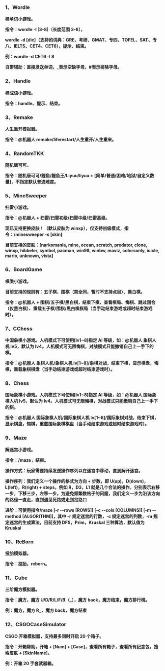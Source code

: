 ### **1、Wordle**

**猜单词小游戏。**

**指令：wordle -l [3-8]（长度范围 3-8），**

**wordle -d [dic]（支持的词典：GRE、考研、GMAT、专四、TOFEL、SAT、专八、IELTS、CET4、CET6），提示、结束。**

**例：wordle -d CET6 -l 8**

**自带辅助：直接发送单词，\_表示空缺字母，#表示排除字母。**

### **2、Handle**

**猜成语小游戏。**

**指令：handle、提示、结束。**

### **3、Remake**

**人生重开模拟器。**

**指令：@机器人 remake/liferestart/人生重开/人生重来。**

### **4、RandomTKK**

**随机唐可可。**

**指令：随机唐可可/鲤鱼/鲤鱼王/Liyuu/liyuu + [简单/普通/困难/地狱/自定义数量]，不指定默认普通难度。**

### **5、MineSweeper**

**扫雷小游戏。**

**指令：@机器人 + 扫雷/扫雷初级/扫雷中级/扫雷高级。**

**现已支持更换皮肤！（默认皮肤为 winxp），仅支持初级模式，指令：/minesweeper -s [skin]**

**目前支持的皮肤：[narkomania, mine, ocean, scratch, predator, clone, winxp, hibbeler, symbol, pacman, win98, winbw, maviz, colorsonly, icicle, mario, unknown, vista]**

### **6、BoardGame**

**棋类小游戏。**

**目前支持的规则有：五子棋、围棋（禁全同，暂时不支持点目）、黑白棋。**

**指令：@机器人 + 围棋/五子棋/黑白棋，结束下棋、查看棋局、悔棋、跳过回合（仅黑白棋）、重载五子棋/围棋/黑白棋棋局（当手动结束游戏或超时结束游戏时）。**

### **7、CChess**

**中国象棋小游戏。人机模式下可使用[lv1~8]指定 AI 等级，如：@机器人 象棋人机 lv5，默认为 lv4。人机模式可无限悔棋，对战模式只能撤销自己上一手下的棋。**

**指令：@机器人 象棋人机/象棋人机 lv[1~8]/象棋对战，结束下棋，显示棋盘，悔棋，重载象棋棋盘（当手动结束游戏或超时结束游戏时）。**

### **8、Chess**

**国际象棋小游戏。人机模式下可使用[lv1~8]指定 AI 等级，如：@机器人 国际象棋人机 lv5，默认为 lv4。人机模式可无限悔棋，对战模式只能撤销自己上一手下的棋。**

**指令：@机器人 国际象棋人机/国际象棋人机 lv[1~8]/国际象棋对战，结束下棋，显示棋盘，悔棋，重载国际象棋棋盘（当手动结束游戏或超时结束游戏时）。**

### **9、Maze**

**解迷宫小游戏。**

**指令：/maze，结束。**

**操作方式：玩家需要持续发送操作序列以在迷宫中移动，直到解开迷宫。**

**操作序列：我们定义一个操作的格式为方向 + 步数，即 U(up)，D(down)，L(left)，R(right) + steps，例如 R，D3，L1 就是几个合法的操作，分别表示右移一步，下移三步，左移一步。为避免频繁数格子的问题，我们定义一步为沿该方向的路径一直走，直到遇见死路或走到岔路口**

**进阶：可使用指令/maze [-r --rows [ROWS]] [-c --cols [COLUMNS]] [-m --method [ALGORITHM]]，其中 -r 规定迷宫的行数，-c 规定迷宫的列数，-m 规定迷宫的生成算法，目前支持 DFS，Prim，Kruskal 三种算法，默认值为 Kruskal**

### **10、ReBorn**

**投胎模拟器。**

**指令：投胎，reborn。**

### **11、Cube**

**三阶魔方模拟器。**

**指令：魔方，魔方 U/D/R/L/F/B（\_），魔方 back，魔方结束，魔方排行榜。**

**例：魔方，魔方 R\_，魔方 back，魔方结束**

### **12、CSGOCaseSimulator**

**CSGO 开箱模拟器，支持最多同时开启 20 个箱子。**

**指令：开箱帮助，开箱 + [Num] + [Case]，查看所有箱子，查看所有纪念包，搜索皮肤 + [SkinName]。**

**例：开箱 20 手套武器箱。**
